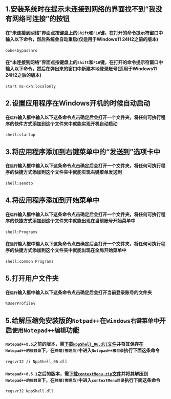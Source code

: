 ## 1.安装系统时在提示未连接到网络的界面找不到“我没有网络可连接”的按钮
#### 在“未连接到网络”界面点按键盘上的`Shift`和`F10`键，在打开的命令提示符窗口中输入以下命令，然后系统会自动重启(仅适用于Windows11 24H2之前的版本)
    oobe\bypassnro
#### 在“未连接到网络”界面点按键盘上的`Shift`和`F10`键，在打开的命令提示符窗口中输入以下命令，然后在弹出来的窗口中新建本地登录账号(适用于Windows11 24H2之后的版本)
    start ms-cxh:localonly

## 2.设置应用程序在Windows开机的时候自动启动
#### 在`运行`输入框中输入以下这条命令点击确定后会打开一个文件夹，将任何可执行程序的快件方式添加到这个文件夹中就能实现开机自动启动
    shell:startup

## 3.将应用程序添加到右键菜单中的“发送到”选项卡中
#### 在`运行`输入框中输入以下这条命令点击确定后会打开一个文件夹，将任何可执行程序的快捷方式添加到这个文件夹中就能实现右键菜单发送到
    shell:sendto

## 4.将应用程序添加到开始菜单中
#### 在`运行`输入框中输入以下这条命令点击确定后会打开一个文件夹，将任何可执行程序的快捷方式添加到这个文件夹中就能出现在当前账号开始菜单中
    shell:Programs
#### 在`运行`输入框中输入以下这条命令点击确定后会打开一个文件夹，将任何可执行程序的快捷方式添加到这个文件夹中就能出现在全局开始菜单中
    shell:common Programs

## 5.打开用户文件夹
#### 在`运行`输入框中输入以下这条命令点击确定后会打开当前登录账号的文件夹
    %UserProfile%

## 5.给解压缩免安装版的`Notpad++`在`Windows右键菜单中`开启`使用Notepad++编辑`功能
#### `Notepad++8.5`之前的版本，需[下载`NppShell_06.dll`文件](https://github.com/zjwztttt/CompleteTutorial/releases/tag/Notepad%2B%2B)并将其保存在`Notepad++的根目录`下，在`终端(管理员)`中进入`Notepad++根目录`执行下面这条命令
    regsvr32 /i NppShell_06.dll
#### `Notepad++8.5.1`之后的版本，需[下载`contextMenu.zip`文件](https://github.com/zjwztttt/CompleteTutorial/releases/tag/Notepad%2B%2B)并将其解压到`Notepad++的根目录`下，在`终端(管理员)`中进入`contextMenu目录`执行下面这条命令
    regsvr32 NppShell.dll

